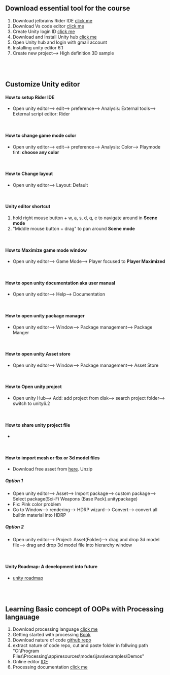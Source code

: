 ## Download essential tool for the course

1. Download jetbrains Rider IDE [click me](https://www.jetbrains.com/rider/download/?section=windows)
1. Download Vs code editor [click me](https://code.visualstudio.com/download)
1. Create Unity login ID [click me](https://unity.com/download)
1. Download and Install Unity hub [click me](https://docs.unity3d.com/hub/manual/InstallHub.html)
1. Open Unity hub and login with gmail account
1. Installing unity editor 6.1
1. Create new project--> High definition 3D sample

<br>
<br>

## Customize Unity editor

#### How to setup Rider IDE

- Open unity editor--> edit--> preference--> Analysis: External tools--> External script editor: Rider

<br>

#### How to change game mode color

- Open unity editor--> edit--> preference--> Analysis: Color--> Playmode tint: **choose any color**

<br>

#### How to Change layout

- Open unity editor--> Layout: Default

<br>

#### Unity editor shortcut

1. hold right mouse button + w, a, s, d, q, e to navigate around in **Scene mode**
2. "Middle mouse button + drag" to pan around **Scene mode**

<br>

#### How to Maximize game mode window

- Open unity editor--> Game Mode--> Player focused to **Player Maximized**

<br>

#### How to open unity documentation aka user manual

- Open unity editor--> Help--> Documentation

<br>

#### How to open unity package manager

- Open unity editor--> Window--> Package management--> Package Manger

<br>

#### How to open unity Asset store

- Open unity editor--> Window--> Package management--> Asset Store

<br>

#### How to Open unity project

- Open unity Hub--> Add: add project from disk--> search project folder--> switch to unity6.2

<br>

#### How to share unity project file

-

<br>

#### How to import mesh or fbx or 3d model files

- Download free asset from [here](https://devassets.com/). Unzip

##### Option 1

- Open unity editor--> Asset--> Import package--> custom package--> Select package(Sci-Fi Weapons (Base Pack).unitypackage)
- Fix: Pink color problem
- Go to Window--> rendering--> HDRP wizard--> Convert--> convert all builtin material into HDRP

##### Option 2

- Open unity editor--> Project: Asset(Folder)--> drag and drop 3d model file--> drag and drop 3d model file into hierarchy window

<br>

#### Unity Roadmap: A development into future

- [unity roadmap](https://unity.com/roadmap)

<br>
<br>

## Learning Basic concept of OOPs with Processing langauage

1. Download processing language [click me](https://processing.org/)
1. Getting started with processing [Book](https://drive.google.com/file/d/1X6BjSyGmyoMqCtJWyk-4Phs-WXTafxqR/view?usp=sharing)
1. Download nature of code [github repo](https://github.com/nature-of-code/noc-examples-processing)
1. extract nature of code repo, cut and paste folder in follwing path "C:\Program Files\Processing\app\resources\modes\java\examples\Demos"
1. Online editor [IDE](https://openprocessing.org/sketch/create)
1. Processing documentation [click me](https://processing.org/reference)
